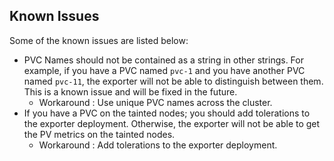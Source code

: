 

## Known Issues

Some of the known issues are listed below:

  * PVC Names should not be contained as a string in other strings. For example, if you have a PVC named `pvc-1` and you have another PVC named `pvc-11`, the exporter will not be able to distinguish between them. This is a known issue and will be fixed in the future.
    *  Workaround : Use unique PVC names across the cluster.
  * If you have a PVC on the tainted nodes; you should add tolerations to the exporter deployment. Otherwise, the exporter will not be able to get the PV metrics on the tainted nodes.
    *  Workaround : Add tolerations to the exporter deployment.

